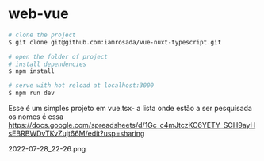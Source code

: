 # web-vue

```bash
# clone the project
$ git clone git@github.com:iamrosada/vue-nuxt-typescript.git

# open the folder of project
# install dependencies
$ npm install

# serve with hot reload at localhost:3000
$ npm run dev

```

Esse é um simples projeto em vue.tsx- a lista onde estão a ser pesquisada os nomes é essa https://docs.google.com/spreadsheets/d/1Gc_c4mJtczKC6YETY_SCH9ayHsEBRBWDvTKvZujt66M/edit?usp=sharing


2022-07-28_22-26.png
